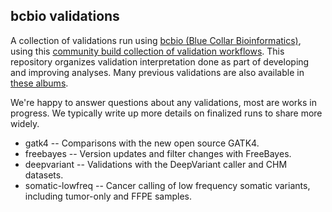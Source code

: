 ## bcbio validations

A collection of validations run using [bcbio (Blue Collar Bioinformatics)](
http://bcb.io/), using this [community build collection of validation workflows](https://github.com/bcbio/bcbio_validation_workflows). This repository organizes validation interpretation done as part of
developing and improving analyses. Many previous validations are also available
in [these albums](https://chapmanb.imgur.com/).


We're happy to answer questions about any validations, most are works in
progress. We typically write up more details on finalized runs to share more
widely.

- gatk4 -- Comparisons with the new open source GATK4.
- freebayes -- Version updates and filter changes with FreeBayes.
- deepvariant -- Validations with the DeepVariant caller and CHM datasets.
- somatic-lowfreq -- Cancer calling of low frequency somatic variants, including
  tumor-only and FFPE samples.
